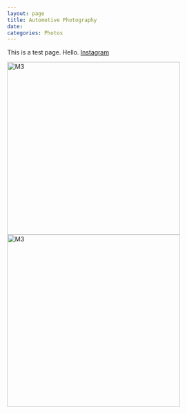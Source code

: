 ```yaml
---
layout: page
title: Automotive Photography
date:   
categories: Photos
---
```


This is a test page. Hello.
[Instagram](https://instagram.com)


<img src="https://lh5.googleusercontent.com/0KDK-KZt1Nc-dsY6LUWExrlrClBUsKZ0Ul-KRhdh9kcqFSo-gUGJOSHwVAmVNgoGVQfpYD1ylGHfWbERBzt6dhbwjJMkCXUCG7rvqm--aVj1jNPhLH7yJzm5cvafUCQ1kA=w1280" alt="M3" width="400"/>

<img src="https://lh3.googleusercontent.com/gfQ_E7a4tBboxrmRm-Lpp-o-GiChavr4sDQBM47VgMojVjuEHxKC2p4fQYUZXMap78A2_8Kg9E6yFQNvy9b2wy8KzgJqxIoSkxMiWEL95aArc9KVw0NZKrFAelKXkN-j5g=w1280" alt="M3" width="400"/>
